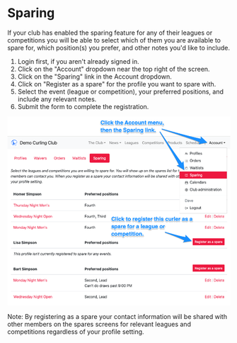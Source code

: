 # Sparing

If your club has enabled the sparing feature for any of their leagues or competitions you will be able to select which of them you are available to spare for, which position(s) you prefer, and other notes you'd like to include.

1. Login first, if you aren't already signed in.
2. Click on the "Account" dropdown near the top right of the screen.
3. Click on the "Sparing" link in the Account dropdown.
4. Click on "Register as a spare" for the profile you want to spare with.
5. Select the event (league or competition), your preferred positions, and include any relevant notes.
6. Submit the form to complete the registration.

![Set Sparing Preferences](/assets/images/sparing-f7ab444e3fbb4ca866a2a3e151ca0447.png)

Note: By registering as a spare your contact information will be shared with other members on the spares screens for relevant leagues and competitions regardless of your profile setting.
